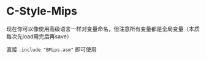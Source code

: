 # C-Style-Mips
现在你可以像使用高级语言一样对变量命名，但注意所有变量都是全局变量（本质每次先load用完后再save）

直接 `.include "BMips.asm"` 即可使用
